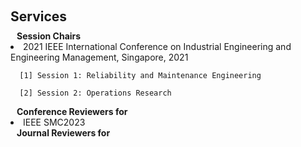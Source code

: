 <h1 id="services"></h1>

<h2 style="margin: 60px 0px 10px;">Services</h2>

<h4 style="margin:0 10px 0;">Session Chairs</h4>

<li>
  2021 IEEE International Conference on Industrial Engineering and Engineering Management, Singapore, 2021
</li>
      
      [1] Session 1: Reliability and Maintenance Engineering   
      
      [2] Session 2: Operations Research 

<h4 style="margin:0 10px 0;">Conference Reviewers for</h4>
<li>
  IEEE SMC2023
</li>

<h4 style="margin:0 10px 0;">Journal Reviewers for</h4>
